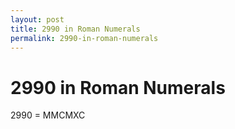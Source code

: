 ```yaml
---
layout: post
title: 2990 in Roman Numerals
permalink: 2990-in-roman-numerals
---
```


# 2990 in Roman Numerals

2990 = MMCMXC
